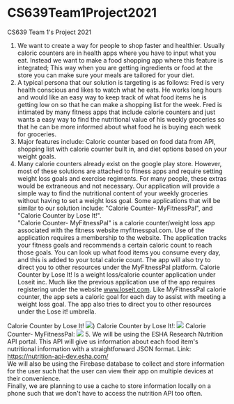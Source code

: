 # CS639Team1Project2021
CS639 Team 1's Project 2021

1. We want to create a way for people to shop faster and healthier. Usually caloric counters are in health apps where you have to input what you eat. Instead we want to make a food shopping app where this feature is integrated; This way when you are getting ingredients or food at the store you can make sure your meals are tailored for your diet.
2. A typical persona that our solution is targeting is as follows: Fred is very health conscious and likes to watch what he eats. He works long hours and would like an easy way to keep track of what food items he is getting low on so that he can make a shopping list for the week. Fred is intimated by many fitness apps that include calorie counters and just wants a easy way to find the nutritional value of his weekly groceries so that he can be more informed about what food he is buying each week for groceries. 
3. Major features include: Caloric counter based on food data from API, shopping list with calorie counter built in, and diet options based on your weight goals.
4. Many calorie counters already exist on the google play store. However, most of these solutions are attached to fitness apps and require setting weight loss goals and exercise regiments. For many people, these extras would be extraneous and not necessary. Our application will provide a simple way to find the nutritional content of your weekly groceries without having to set a weight loss goal. Some applications that will be similar to our solution include: "Calorie Counter- MyFitnessPal", and "Calorie Counter by Lose It!".  
"Calorie Counter- MyFitnessPal" is a calorie counter/weight loss app associated with the fitness website myfitnesspal.com. Use of the application requires a membership to the website. The application tracks your fitness goals and recommends a certain caloric count to reach those goals. You can look up what food items you consume every day, and this is added to your total calorie count. The app will also try to direct you to other resources under the MyFitnessPal platform. Calorie Counter by Lose It! Is a weight loss/calorie counter application under Loseit inc. Much like the previous application use of the app requires registering under the website www.loseit.com. Like MyFitnessPal calorie counter, the app sets a caloric goal for each day to assist with meeting a weight loss goal. The app also tries to direct you to other resources under the Lose it! umbrella.   

Calorie Counter by Lose It! ![](https://github.com/SeanAres/CS639Team1Project2021/blob/johnBrilhart/Screenshot_2021-06-28-00-55-57.png))
Calorie Counter by Lose It!: ![](https://github.com/SeanAres/CS639Team1Project2021/blob/johnBrilhart/Screenshot_2021-06-28-00-57-29.png) 
Calorie Counter- MyFitnessPal: ![](https://github.com/SeanAres/CS639Team1Project2021/blob/johnBrilhart/Screenshot_2021-06-28-01-29-34.png)
5. We will be using the ESHA Research Nutrition API portal. This API will give us information about each food item's nutritional information with a straightforward JSON format. Link: https://nutrition-api-dev.esha.com/  
   We will also be using the Firebase database to collect and store information for the user such that the user can view their app on multiple devices at their convenience.  
   Finally, we are planning to use a cache to store information locally on a phone such that we don't have to access the nutrition API too often.

